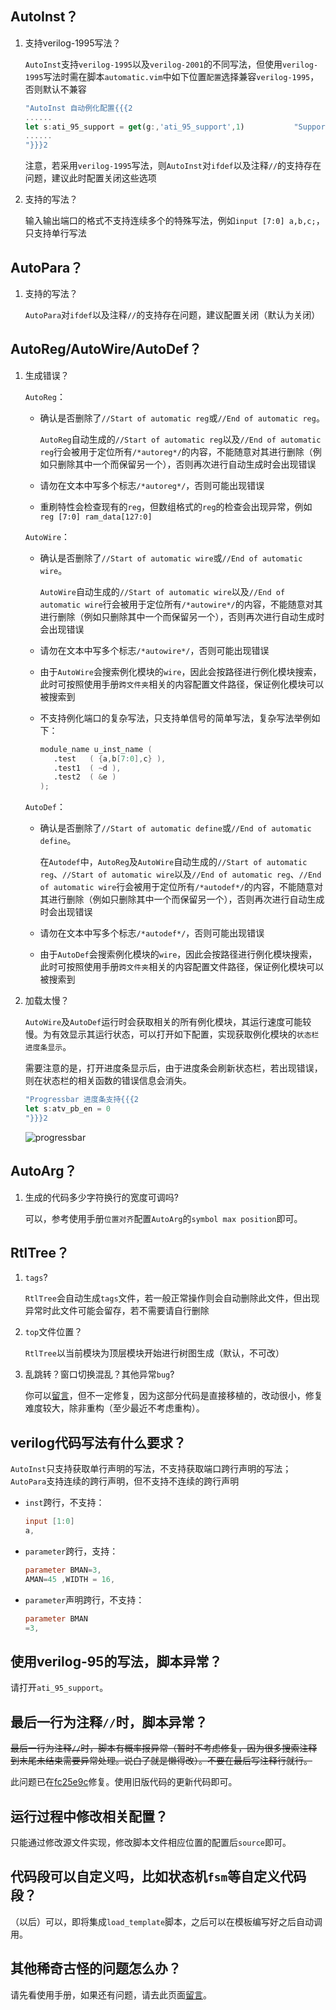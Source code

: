 ## AutoInst？

1. 支持verilog-1995写法？

   `AutoInst`支持`verilog-1995`以及`verilog-2001`的不同写法，但使用`verilog-1995`写法时需在脚本`automatic.vim`中如下位置`配置`选择兼容`verilog-1995`，否则默认不兼容

   ```javascript
   "AutoInst 自动例化配置{{{2
   ......
   let s:ati_95_support = get(g:,'ati_95_support',1)           "Support Verilog-1995
   ......
   "}}}2
   ```

   注意，若采用`verilog-1995`写法，则`AutoInst`对`ifdef`以及注释`//`的支持存在问题，建议此时配置关闭这些选项

2. 支持的写法？

   输入输出端口的格式不支持连续多个的特殊写法，例如`input [7:0] a,b,c;`，只支持单行写法

## AutoPara？

1. 支持的写法？

   `AutoPara`对`ifdef`以及注释`//`的支持存在问题，建议配置关闭（默认为关闭）

## AutoReg/AutoWire/AutoDef？

1. 生成错误？

   `AutoReg`：

   - 确认是否删除了`//Start of automatic reg`或`//End of automatic reg`。

     `AutoReg`自动生成的`//Start of automatic reg`以及`//End of automatic reg`行会被用于定位所有`/*autoreg*/`的内容，不能随意对其进行删除（例如只删除其中一个而保留另一个），否则再次进行自动生成时会出现错误

   - 请勿在文本中写多个标志`/*autoreg*/`，否则可能出现错误
   - 重刷特性会检查现有的`reg`，但数组格式的`reg`的检查会出现异常，例如`reg [7:0] ram_data[127:0]`

   `AutoWire`：

   - 确认是否删除了`//Start of automatic wire`或`//End of automatic wire`。

     `AutoWire`自动生成的`//Start of automatic wire`以及`//End of automatic wire`行会被用于定位所有`/*autowire*/`的内容，不能随意对其进行删除（例如只删除其中一个而保留另一个），否则再次进行自动生成时会出现错误

   - 请勿在文本中写多个标志`/*autowire*/`，否则可能出现错误

   - 由于`AutoWire`会搜索例化模块的`wire`，因此会按路径进行例化模块搜索，此时可按照使用手册`跨文件夹`相关的内容配置文件路径，保证例化模块可以被搜索到

   - 不支持例化端口的复杂写法，只支持单信号的简单写法，复杂写法举例如下：

     ```verilog
     module_name u_inst_name (
     	.test   ( {a,b[7:0],c} ),
     	.test1  ( ~d ),
     	.test2  ( &e )
     );
     ```

   `AutoDef`：

   - 确认是否删除了`//Start of automatic define`或`//End of automatic define`。

     在`Autodef`中，`AutoReg`及`AutoWire`自动生成的`//Start of automatic reg`、`//Start of automatic wire`以及`//End of automatic reg`、`//End of automatic wire`行会被用于定位所有`/*autodef*/`的内容，不能随意对其进行删除（例如只删除其中一个而保留另一个），否则再次进行自动生成时会出现错误

   - 请勿在文本中写多个标志`/*autodef*/`，否则可能出现错误
   - 由于`AutoDef`会搜索例化模块的`wire`，因此会按路径进行例化模块搜索，此时可按照使用手册`跨文件夹`相关的内容配置文件路径，保证例化模块可以被搜索到

2. 加载太慢？

   `AutoWire`及`AutoDef`运行时会获取相关的所有例化模块，其运行速度可能较慢。为有效显示其运行状态，可以打开如下配置，实现获取例化模块的`状态栏进度条显示`。

   需要注意的是，打开进度条显示后，由于进度条会刷新状态栏，若出现错误，则在状态栏的相关函数的错误信息会消失。

   ```javascript
   "Progressbar 进度条支持{{{2
   let s:atv_pb_en = 0
   "}}}2
   ```

   ![progressbar](https://cdn-1301954091.cos.ap-chengdu.myqcloud.com/blog/vimscript-automatic/progressbar.gif)


## AutoArg？

1. 生成的代码多少字符换行的宽度可调吗?

   可以，参考使用手册`位置对齐`配置`AutoArg`的`symbol max position`即可。

## RtlTree？

1. `tags`?

   `RtlTree`会自动生成`tags`文件，若一般正常操作则会自动删除此文件，但出现异常时此文件可能会留存，若不需要请自行删除

2. `top`文件位置？

   `RtlTree`以当前模块为顶层模块开始进行树图生成（默认，不可改）

3. 乱跳转？窗口切换混乱？其他异常`bug`?

   你可以[留言](https://blog.honk.wang/posts/AutoMatic#post-comment)，但不一定修复，因为这部分代码是直接移植的，改动很小，修复难度较大，除非重构（至少最近不考虑重构）。

## verilog代码写法有什么要求？

`AutoInst`只支持获取单行声明的写法，不支持获取端口跨行声明的写法；`AutoPara`支持连续的跨行声明，但不支持不连续的跨行声明

- `inst`跨行，不支持：

  ```verilog
  input [1:0]
  a,
  ```

- `parameter`跨行，支持：

  ```verilog
  parameter BMAN=3, 
  AMAN=45 ,WIDTH = 16, 
  ```

- `parameter`声明跨行，不支持：

  ```verilog
  parameter BMAN
  =3, 
  ```

## 使用verilog-95的写法，脚本异常？

请打开`ati_95_support`。

## 最后一行为注释`//`时，脚本异常？

~~最后一行为注释`//`时，脚本有概率报异常（暂时不考虑修复，因为很多搜索注释到末尾未结束需要异常处理。说白了就是懒得改）。不要在最后写注释行就行。~~

此问题已在[fc25e9c](https://github.com/HonkW93/automatic-verilog/commit/fc25e9cce8abd55deae14df1ea18cc128eefd93d)修复。使用旧版代码的更新代码即可。

## 运行过程中修改相关配置？

只能通过修改源文件实现，修改脚本文件相应位置的配置后`source`即可。

## 代码段可以自定义吗，比如状态机`fsm`等自定义代码段？

（以后）可以，即将集成`load_template`脚本，之后可以在模板编写好之后自动调用。

## 其他稀奇古怪的问题怎么办？

请先看使用手册，如果还有问题，请去此页面[留言](https://blog.honk.wang/posts/AutoMatic#post-comment)。